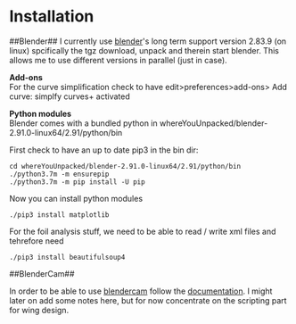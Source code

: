 # Installation

##Blender##
I currently use [blender](https://www.blender.org/download/)'s long term support version 2.83.9 (on linux) spcifically the tgz download, unpack and therein start blender. This allows me to use different versions in parallel (just in case).

**Add-ons**
<br>For the curve simplification check to have edit>preferences>add-ons> Add curve: simplfy curves+ activated

**Python modules**
<br>Blender comes with a bundled python in whereYouUnpacked/blender-2.91.0-linux64/2.91/python/bin

First check to have an up to date pip3 in the bin dir:

```
cd whereYouUnpacked/blender-2.91.0-linux64/2.91/python/bin
./python3.7m -m ensurepip
./python3.7m -m pip install -U pip
```
Now you can install python modules
```
./pip3 install matplotlib
```
For the foil analysis stuff, we need to be able to read / write xml files and tehrefore need

```
./pip3 install beautifulsoup4
```



##BlenderCam##

In order to be able to use [blendercam](https://github.com/vilemduha/blendercam) follow the [documentation](https://github.com/vilemduha/blendercam/wiki).
I might later on add some notes here, but for now concentrate on the scripting part for wing design.

